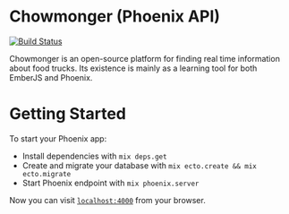 # Chowmonger (Phoenix API)

[![Build Status](https://travis-ci.org/chowmonger/server.svg?branch=master)](https://travis-ci.org/chowmonger/server)

Chowmonger is an open-source platform for finding real time information about
food trucks. Its existence is mainly as a learning tool for both EmberJS and
Phoenix.

# Getting Started

To start your Phoenix app:

  * Install dependencies with `mix deps.get`
  * Create and migrate your database with `mix ecto.create && mix ecto.migrate`
  * Start Phoenix endpoint with `mix phoenix.server`

Now you can visit [`localhost:4000`](http://localhost:4000) from your browser.
